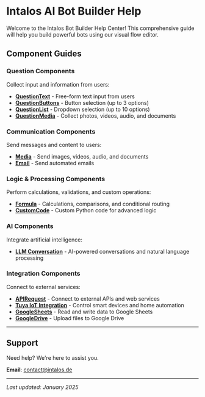 # Intalos AI Bot Builder Help

Welcome to the Intalos Bot Builder Help Center! This comprehensive guide will help you build powerful bots using our visual flow editor.

## Component Guides

### Question Components
Collect input and information from users:

- [**QuestionText**](question-text.md) - Free-form text input from users
- [**QuestionButtons**](question-buttons.md) - Button selection (up to 3 options)
- [**QuestionList**](question-list.md) - Dropdown selection (up to 10 options)
- [**QuestionMedia**](question-media.md) - Collect photos, videos, audio, and documents

### Communication Components
Send messages and content to users:

- [**Media**](media.md) - Send images, videos, audio, and documents
- [**Email**](email.md) - Send automated emails

### Logic & Processing Components
Perform calculations, validations, and custom operations:

- [**Formula**](formula.md) - Calculations, comparisons, and conditional routing
- [**CustomCode**](custom-code.md) - Custom Python code for advanced logic

### AI Components
Integrate artificial intelligence:

- [**LLM Conversation**](llm-conversation.md) - AI-powered conversations and natural language processing

### Integration Components
Connect to external services:

- [**APIRequest**](api-request.md) - Connect to external APIs and web services
- [**Tuya IoT Integration**](tuya-integration.md) - Control smart devices and home automation
- [**GoogleSheets**](google-sheets.md) - Read and write data to Google Sheets
- [**GoogleDrive**](google-drive.md) - Upload files to Google Drive

---

## Support

Need help? We're here to assist you.

**Email**: contact@intalos.de

---

*Last updated: January 2025*
